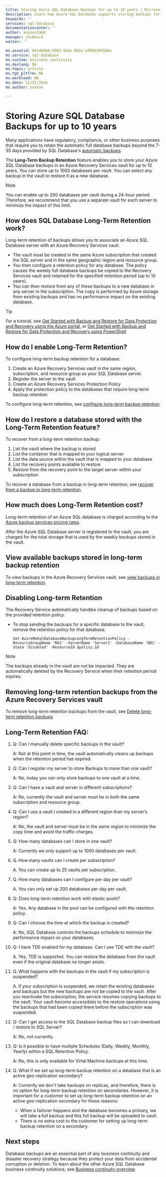 ```yaml
---
title: Storing Azure SQL Database Backups for up to 10 years | Microsoft Docs
description: Learn how Azure SQL Database supports storing backups for up to 10 years.
keywords: ''
services: sql-database
documentationcenter: ''
author: anosov1960
manager: jhubbard
editor: ''

ms.assetid: 66fdb8b8-5903-4d3a-802e-af08d204566e
ms.service: sql-database
ms.custom: business continuity
ms.devlang: NA
ms.topic: article
ms.tgt_pltfrm: NA
ms.workload: NA
ms.date: 12/21/2016
ms.author: sashan

---
```

# Storing Azure SQL Database Backups for up to 10 years
Many applications have regulatory, compliance, or other business purposes that require you to retain the automatic full database backups beyond the 7-35 days provided by SQL Database's [automatic backups](sql-database-automated-backups.md).

The **Long-Term Backup Retention** feature enables you to store your Azure SQL Database backups in an Azure Recovery Services vault for up to 10 years. You can store up to 1000 databases per vault. You can select any backup in the vault to restore it as a new database.

> [!NOTE]
> You can enable up to 200 databases per vault during a 24-hour period. Therefore, we recommend that you use a separate vault for each server to minimize the impact of this limit. 
> 
> 

## How does SQL Database Long-Term Retention work?

Long-term retention of backups allows you to associate an Azure SQL Database server with an Azure Recovery Services vault. 

* The vault must be created in the same Azure subscription that created the SQL server and in the same geographic region and resource group. 
* You then configure a retention policy for any database. The policy causes the weekly full database backups be copied to the Recovery Services vault and retained for the specified retention period (up to 10 years). 
* You can then restore from any of these backups to a new database in any server in the subscription. The copy is performed by Azure storage from existing backups and has no performance impact on the existing database.


> [!TIP]
> For a tutorial, see [Get Started with Backup and Restore for Data Protection and Recovery using the Azure portal](sql-database-get-started-backup-recovery-portal.md), or [Get Started with Backup and Restore for Data Protection and Recovery using PowerShell](sql-database-get-started-backup-recovery-powershell.md)

## How do I enable Long-Term Retention?

To configure long-term backup retention for a database:

1. Create an Azure Recovery Services vault in the same region, subscription, and resource group as your SQL Database server. 
2. Register the server to the vault
3. Create an Azure Recovery Services Protection Policy
4. Apply the protection policy to the databases that require long-term backup retention

To configure long-term retention, see [configure long-term backup retention](sql-database-configure-long-term-retention.md).

## How do I restore a database stored with the Long-Term Retention feature?

To recover from a long-term retention backup:

1. List the vault where the backup is stored
2. List the container that is mapped to your logical server
3. List the data source within the vault that is mapped to your database
4. List the recovery points available to restore
5. Restore from the recovery point to the target server within your subscription

To recover a database from a backup in long-term retention, see [recover from a backup in long-term retention](sql-database-restore-from-long-term-retention.md).

## How much does Long-Term Retention cost?

Long-term retention of an Azure SQL database is charged according to the [Azure backup services pricing rates](https://azure.microsoft.com/pricing/details/backup/).

After the Azure SQL Database server is registered to the vault, you are charged for the total storage that is used by the weekly backups stored in the vault.

## View available backups stored in long-term backup retention

To view backups in the Azure Recovery Services vault, see [view backups in long-term retention](sql-database-view-backups-in-vault.md).



## Disabling Long-term Retention

The Recovery Service automatically handles cleanup of backups based on the provided retention policy. 

* To stop sending the backups for a specific database to the vault, remove the retention policy for that database.
  
    ```
    Set-AzureRmSqlDatabaseBackupLongTermRetentionPolicy -ResourceGroupName 'RG1' -ServerName 'Server1' -DatabaseName 'DB1' -State 'Disabled' -ResourceId $policy.Id
    ```

> [!NOTE]
> The backups already in the vault are not be impacted. They are automatically deleted by the Recovery Service when their retention period expires.


## Removing long-term retention backups from the Azure Recovery Services vault

To remove long-term retention backups from the vault, see [Delete long-term retention backups](sql-database-long-term-retention-delete.md)

## Long-Term Retention FAQ:

1. Q: Can I manually delete specific backups in the vault?

    A: Not at this point in time, the vault automatically cleans up backups when the retention period has expired.
2. Q: Can I register my server to store Backups to more than one vault?

    A: No, today you can only store backups to one vault at a time.
3. Q: Can I have a vault and server in different subscriptions?

    A: No, currently the vault and server must be in both the same subscription and resource group.
4. Q: Can I use a vault I created in a different region than my server’s region?

    A: No, the vault and server must be in the same region to minimize the copy time and avoid the traffic charges.
5. Q: How many databases can I store in one vault?

    A: Currently we only support up to 1000 databases per vault. 
6. Q. How many vaults can I create per subscription?

    A. You can create up to 25 vaults per subscription.
7. Q. How many databases can I configure per day per vault?

    A. You can only set up 200 databases per day per vault.
8. Q: Does long-term retention work with elastic pools?

    A: Yes. Any database in the pool can be configured with the retention policy.
9. Q: Can I choose the time at which the backup is created?

    A: No, SQL Database controls the backups schedule to minimize the performance impact on your databases.
10. Q: I have TDE enabled for my database. Can I use TDE with the vault? 

    A. Yes, TDE is supported. You can restore the database from the vault even if the original database no longer exists.
11. Q. What happens with the backups in the vault if my subscription is suspended? 

    A. If your subscription is suspended, we retain the existing databases and backups but the new backups are not be copied to the vault. After you reactivate the subscription, the service resumes copying backups to the vault. Your vault become accessibles to the restore operations using the backups that had been copied there before the subscription was suspended. 
12. Q: Can I get access to the SQL Database backup files so I can download / restore to SQL Server?

    A: No, not currently.
13. Q: Is it possible to have multiple Schedules (Daily, Weekly, Monthly, Yearly) within a SQL Retention Policy.

    A: No, this is only available for Virtal Machine backups at this time.
14. Q. What if we set up long-term backup retention on a database that is an active geo-replication secondary?

    A: Currently we don't take backups on replicas, and therefore, there is no option for long-term backup retention on secondaries. However, it is important for a customer to set up long-term backup retention on an active geo-replication secondary for these reasons:
    - When a failover happens and the database becomes a primary, we will take a full backup and this full backup will be uploaded to vault.
    - There is no extra cost to the customer for setting up long-term backup retention on a secondary.



## Next steps
Database backups are an essential part of any business continuity and disaster recovery strategy because they protect your data from accidental corruption or deletion. To learn about the other Azure SQL Database business continuity solutions, see [Business continuity overview](sql-database-business-continuity.md).

